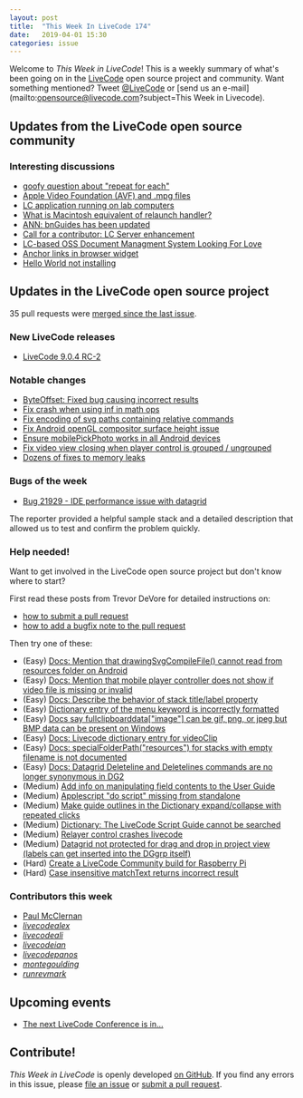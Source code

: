 ```yaml
---
layout: post
title:  "This Week In LiveCode 174"
date:   2019-04-01 15:30
categories: issue
---
```


Welcome to *This Week in LiveCode*!  This is a weekly summary of what's been
going on in the [LiveCode](https://livecode.com/) open source project and
community.  Want something mentioned?  Tweet
[@LiveCode](https://twitter.com/LiveCode) or
[send us an e-mail](mailto:opensource@livecode.com?subject=This Week in Livecode).

## Updates from the LiveCode open source community

<!---
### News & blog posts

- [Visitors in LiveCode](https://livecode.com/visitors-in-livecode/)
--->

### Interesting discussions

- [goofy question about "repeat for each"](https://www.mail-archive.com/use-livecode@lists.runrev.com/msg101193.html)
- [Apple Video Foundation (AVF) and .mpg files](https://www.mail-archive.com/use-livecode@lists.runrev.com/msg101218.html)
- [LC application running on lab computers](https://www.mail-archive.com/use-livecode@lists.runrev.com/msg101236.html)
- [What is Macintosh equivalent of relaunch handler?](https://www.mail-archive.com/use-livecode@lists.runrev.com/msg101242.html)
- [ANN: bnGuides has been updated](https://www.mail-archive.com/use-livecode@lists.runrev.com/msg101271.html)
- [Call for a contributor: LC Server enhancement](https://www.mail-archive.com/use-livecode@lists.runrev.com/msg101326.html)
- [LC-based OSS Document Managment System Looking For Love](https://www.mail-archive.com/use-livecode@lists.runrev.com/msg101333.html)
- [Anchor links in browser widget](https://www.mail-archive.com/use-livecode@lists.runrev.com/msg101338.html)
- [Hello World not installing](http://forums.livecode.com/viewtopic.php?t=32399&p=178232#p178232)

## Updates in the LiveCode open source project

35 pull requests were [merged since the last issue](https://github.com/search?q=org%3Alivecode+is%3Apublic+is%3Apr+is%3Amerged+merged%3A2019-03-18..2019-03-24&type=Issues).



### New LiveCode releases

- [LiveCode 9.0.4 RC-2](https://www.mail-archive.com/use-livecode@lists.runrev.com/msg101297.html)



### Notable changes

- [ByteOffset: Fixed bug causing incorrect results ](https://github.com/livecode/livecode/pull/6794)
- [Fix crash when using inf in math ops](https://github.com/livecode/livecode/pull/6811)
- [Fix encoding of svg paths containing relative commands](https://github.com/livecode/livecode/pull/6890)
- [Fix Android openGL compositor surface height issue](https://github.com/livecode/livecode/pull/6913)
- [Ensure mobilePickPhoto works in all Android devices](https://github.com/livecode/livecode/pull/6905)
- [Fix video view closing when player control is grouped / ungrouped](https://github.com/livecode/livecode/pull/6904)
- [Dozens of fixes to memory leaks](https://github.com/livecode/livecode/pulls?utf8=✓&q=merged%3A2019-03-25..2019-03-31+author%3Arunrevmark)


### Bugs of the week

- [Bug 21929 - IDE performance issue with datagrid](https://quality.livecode.com/show_bug.cgi?id=21929)

The reporter provided a helpful sample stack and a detailed description that allowed us to test and confirm the problem quickly.


### Help needed!

Want to get involved in the LiveCode open source project but don't know where
to start?  

First read these posts from Trevor DeVore for detailed instructions on:

- [how to submit a pull request](https://www.mail-archive.com/use-livecode@lists.runrev.com/msg98530.html)
- [how to add a bugfix note to the pull request](https://www.mail-archive.com/use-livecode@lists.runrev.com/msg98611.html)

Then try one of these:

- (Easy) [Docs: Mention that drawingSvgCompileFile() cannot read from resources folder on Android](https://quality.livecode.com/show_bug.cgi?id=21822)
- (Easy) [Docs: Mention that mobile player controller does not show if video file is missing or invalid](https://quality.livecode.com/show_bug.cgi?id=19631)
- (Easy) [Docs: Describe the behavior of stack title/label property](https://quality.livecode.com/show_bug.cgi?id=19660)
- (Easy) [Dictionary entry of the menu keyword is incorrectly formatted](https://quality.livecode.com/show_bug.cgi?id=20364)
- (Easy) [Docs say fullclipboarddata["image"] can be gif, png, or jpeg but BMP data can be present on Windows](https://quality.livecode.com/show_bug.cgi?id=20472)
- (Easy) [Docs: Livecode dictionary entry for videoClip](https://quality.livecode.com/show_bug.cgi?id=21156)
- (Easy) [Docs: specialFolderPath("resources") for stacks with empty filename is not documented](https://quality.livecode.com/show_bug.cgi?id=21183)
- (Easy) [Docs: Datagrid Deleteline and Deletelines commands are no longer synonymous in DG2](https://quality.livecode.com/show_bug.cgi?id=21576)
- (Medium) [Add info on manipulating field contents to the User Guide](http://quality.livecode.com/show_bug.cgi?id=18990)
- (Medium) [Applescript "do script" missing from standalone](http://quality.livecode.com/show_bug.cgi?id=20993)
- (Medium) [Make guide outlines in the Dictionary expand/collapse with repeated clicks](http://quality.livecode.com/show_bug.cgi?id=18184)
- (Medium) [Dictionary: The LiveCode Script Guide cannot be searched](http://quality.livecode.com/show_bug.cgi?id=15957)
- (Medium) [Relayer control crashes livecode](https://quality.livecode.com/show_bug.cgi?id=21460)
- (Medium) [Datagrid not protected for drag and drop in project view (labels can get inserted into the DGgrp itself)](https://quality.livecode.com/show_bug.cgi?id=21750)
- (Hard) [Create a LiveCode Community build for Raspberry Pi](http://forums.livecode.com/viewtopic.php?f=76&t=27912)
- (Hard) [Case insensitive matchText returns incorrect result](https://quality.livecode.com/show_bug.cgi?id=15312)


### Contributors this week

- [Paul McClernan](https://github.com/PaulMcClernan)
- *[livecodealex](https://github.com/livecodealex)*  
- *[livecodeali](https://github.com/livecodeali)*  
- *[livecodeian](https://github.com/livecodeian)*  
- *[livecodepanos](https://github.com/livecodepanos)*  
- *[montegoulding](https://github.com/montegoulding)*  
- *[runrevmark](https://github.com/runrevmark)* 

<!---
## Other LiveCode News

This section brings you other interesting news from across the LiveCode universe over the last week. This section may include non OSS projects.

- [password protected stack and passkey](https://www.mail-archive.com/use-livecode@lists.runrev.com/msg101083.html)
--->


## Upcoming events

* [The next LiveCode Conference is in...](https://www.mail-archive.com/use-livecode@lists.runrev.com/msg94801.html)


## Contribute!

*This Week in LiveCode* is openly developed
[on GitHub](https://github.com/livecode/this-week-in-livecode).
If you find any errors in this issue, please
[file an issue](https://github.com/livecode/this-week-in-livecode/issues) or
[submit a pull request](https://github.com/livecode/this-week-in-livecode/pulls).
